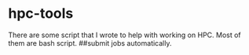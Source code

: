 # hpc-tools
There are some script that I wrote to help with working on HPC. Most of them are bash script.
##submit jobs automatically.
